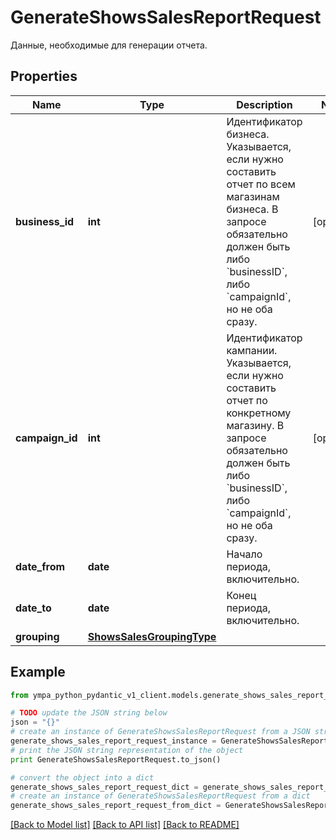 # GenerateShowsSalesReportRequest

Данные, необходимые для генерации отчета.

## Properties
Name | Type | Description | Notes
------------ | ------------- | ------------- | -------------
**business_id** | **int** | Идентификатор бизнеса.  Указывается, если нужно составить отчет по всем магазинам бизнеса. В запросе обязательно должен быть либо &#x60;businessID&#x60;, либо &#x60;campaignId&#x60;, но не оба сразу.  | [optional] 
**campaign_id** | **int** | Идентификатор кампании.  Указывается, если нужно составить отчет по конкретному магазину. В запросе обязательно должен быть либо &#x60;businessID&#x60;, либо &#x60;campaignId&#x60;, но не оба сразу.  | [optional] 
**date_from** | **date** | Начало периода, включительно. | 
**date_to** | **date** | Конец периода, включительно. | 
**grouping** | [**ShowsSalesGroupingType**](ShowsSalesGroupingType.md) |  | 

## Example

```python
from ympa_python_pydantic_v1_client.models.generate_shows_sales_report_request import GenerateShowsSalesReportRequest

# TODO update the JSON string below
json = "{}"
# create an instance of GenerateShowsSalesReportRequest from a JSON string
generate_shows_sales_report_request_instance = GenerateShowsSalesReportRequest.from_json(json)
# print the JSON string representation of the object
print GenerateShowsSalesReportRequest.to_json()

# convert the object into a dict
generate_shows_sales_report_request_dict = generate_shows_sales_report_request_instance.to_dict()
# create an instance of GenerateShowsSalesReportRequest from a dict
generate_shows_sales_report_request_from_dict = GenerateShowsSalesReportRequest.from_dict(generate_shows_sales_report_request_dict)
```
[[Back to Model list]](../README.md#documentation-for-models) [[Back to API list]](../README.md#documentation-for-api-endpoints) [[Back to README]](../README.md)


